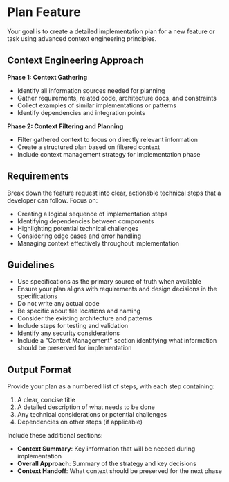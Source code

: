 # Plan Feature

Your goal is to create a detailed implementation plan for a new feature or task using advanced context engineering principles.

## Context Engineering Approach

**Phase 1: Context Gathering**
- Identify all information sources needed for planning
- Gather requirements, related code, architecture docs, and constraints
- Collect examples of similar implementations or patterns
- Identify dependencies and integration points

**Phase 2: Context Filtering and Planning**
- Filter gathered context to focus on directly relevant information
- Create a structured plan based on filtered context
- Include context management strategy for implementation phase

## Requirements

Break down the feature request into clear, actionable technical steps that a developer can follow. Focus on:

- Creating a logical sequence of implementation steps
- Identifying dependencies between components
- Highlighting potential technical challenges
- Considering edge cases and error handling
- Managing context effectively throughout implementation

## Guidelines

- Use specifications as the primary source of truth when available
- Ensure your plan aligns with requirements and design decisions in the specifications
- Do not write any actual code
- Be specific about file locations and naming
- Consider the existing architecture and patterns
- Include steps for testing and validation
- Identify any security considerations
- Include a "Context Management" section identifying what information should be preserved for implementation

## Output Format

Provide your plan as a numbered list of steps, with each step containing:
1. A clear, concise title
2. A detailed description of what needs to be done
3. Any technical considerations or potential challenges
4. Dependencies on other steps (if applicable)

Include these additional sections:
- **Context Summary**: Key information that will be needed during implementation
- **Overall Approach**: Summary of the strategy and key decisions
- **Context Handoff**: What context should be preserved for the next phase
